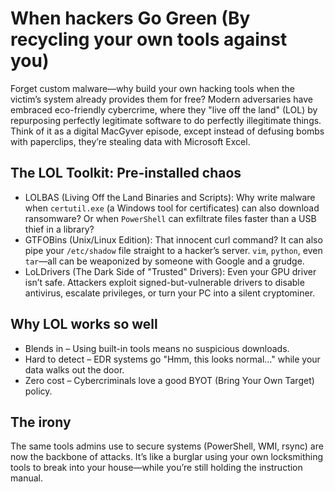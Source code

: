 # When hackers Go Green (By recycling your own tools against you)

Forget custom malware—why build your own hacking tools when the victim’s system already provides them for free? 
Modern adversaries have embraced eco-friendly cybercrime, where they "live off the land" (LOL) by repurposing 
perfectly legitimate software to do perfectly illegitimate things. Think of it as a digital MacGyver episode, 
except instead of defusing bombs with paperclips, they’re stealing data with Microsoft Excel.

## The LOL Toolkit: Pre-installed chaos

* LOLBAS (Living Off the Land Binaries and Scripts): Why write malware when `certutil.exe` (a Windows tool for certificates) can also download ransomware? Or when `PowerShell` can exfiltrate files faster than a USB thief in a library?
* GTFOBins (Unix/Linux Edition): That innocent curl command? It can also pipe your `/etc/shadow` file straight to a hacker’s server. `vim`, `python`, even `tar`—all can be weaponized by someone with Google and a grudge.
* LoLDrivers (The Dark Side of "Trusted" Drivers): Even your GPU driver isn’t safe. Attackers exploit signed-but-vulnerable drivers to disable antivirus, escalate privileges, or turn your PC into a silent cryptominer.

## Why LOL works so well

* Blends in – Using built-in tools means no suspicious downloads.
* Hard to detect – EDR systems go "Hmm, this looks normal…" while your data walks out the door.
* Zero cost – Cybercriminals love a good BYOT (Bring Your Own Target) policy.

## The irony

The same tools admins use to secure systems (PowerShell, WMI, rsync) are now the backbone of attacks. It’s like a burglar using your own locksmithing tools to break into your house—while you’re still holding the instruction manual.